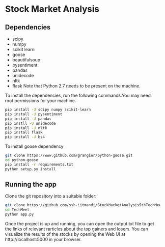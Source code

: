 # Stock Market Analysis

## Dependencies

   - scipy
   - numpy 
   - scikit learn
   - goose 
   - beautifulsoup
   - pysentiment
   - pandas
   - unidecode 
   - nltk 
   - flask
Note that Python 2.7 needs to be present on the machine.

To install the dependencies, run the following commands.You may need root permissions for your machine.

```sh
pip install -U scipy numpy scikit-learn
pip install -U pysentiment
pip install -U pandas
pip instll -U unidecode
pip install -U nltk
pip install flask
pip install -U bs4
```
To install goose dependency
```sh
git clone https://www.github.com/grangier/python-goose.git
cd python-goose
pip install -r requirements.txt
python setup.py install
```

## Running the app
Clone the git repository into a suitable folder:
```sh
git clone https://github.com/ssh-iitmandi/StockMarketAnalysis5thTechMeet.git/
cd TechMeet
python app.py
```
Once the project is up and running, you can open the output.txt file to get the links of relevant rarticles about the top gainers and losers. You can visualize the results of the stocks by opening the Web UI at http://localhost:5000 in your browser.